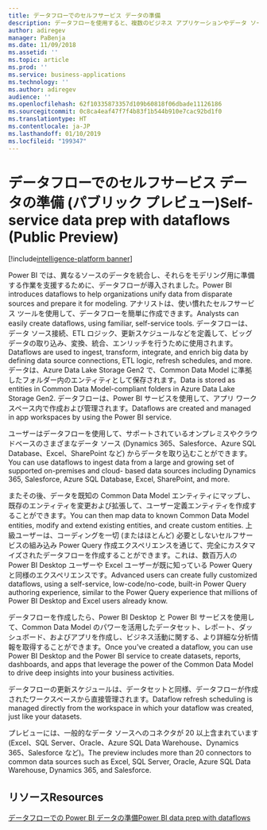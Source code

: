 ```yaml
---
title: データフローでのセルフサービス データの準備
description: データフローを使用すると、複数のビジネス アプリケーションやデータ ソースにまたがったデータからビジネス分析を開発する際の時間、複雑さ、およびコストを削減できます。
author: adiregev
manager: PaBenja
ms.date: 11/09/2018
ms.assetid: ''
ms.topic: article
ms.prod: ''
ms.service: business-applications
ms.technology: ''
ms.author: adiregev
audience: ''
ms.openlocfilehash: 62f10335873357d109b60818f06dbade11126186
ms.sourcegitcommit: 0c8ca4eaf47f7f4b83f1b544b910e7cac92bd1f0
ms.translationtype: HT
ms.contentlocale: ja-JP
ms.lasthandoff: 01/10/2019
ms.locfileid: "199347"
---
```

# <a name="self-service-data-prep-with-dataflows-public-preview"></a><span data-ttu-id="8439b-103">データフローでのセルフサービス データの準備 (パブリック プレビュー)</span><span class="sxs-lookup"><span data-stu-id="8439b-103">Self-service data prep with dataflows (Public Preview)</span></span>

[!include[intelligence-platform banner](../../includes/intelligence-platform.md)]



<span data-ttu-id="8439b-104">Power BI では、異なるソースのデータを統合し、それらをモデリング用に準備する作業を支援するために、データフローが導入されました。</span><span class="sxs-lookup"><span data-stu-id="8439b-104">Power BI introduces dataflows to help organizations unify data from disparate sources and prepare it for modeling.</span></span> <span data-ttu-id="8439b-105">アナリストは、使い慣れたセルフサービス ツールを使用して、データフローを簡単に作成できます。</span><span class="sxs-lookup"><span data-stu-id="8439b-105">Analysts can easily create dataflows, using familiar, self-service tools.</span></span> <span data-ttu-id="8439b-106">データフローは、データ ソース接続、ETL ロジック、更新スケジュールなどを定義して、ビッグデータの取り込み、変換、統合、エンリッチを行うために使用されます。</span><span class="sxs-lookup"><span data-stu-id="8439b-106">Dataflows are used to ingest, transform, integrate, and enrich big data by defining data source connections, ETL logic, refresh schedules, and more.</span></span> <span data-ttu-id="8439b-107">データは、Azure Data Lake Storage Gen2 で、Common Data Model に準拠したフォルダー内のエンティティとして保存されます。</span><span class="sxs-lookup"><span data-stu-id="8439b-107">Data is stored as entities in Common Data Model-compliant folders in Azure Data Lake Storage Gen2.</span></span> <span data-ttu-id="8439b-108">データフローは、Power BI サービスを使用して、アプリ ワークスペース内で作成および管理されます。</span><span class="sxs-lookup"><span data-stu-id="8439b-108">Dataflows are created and managed in app workspaces by using the Power BI service.</span></span>   

<span data-ttu-id="8439b-109">ユーザーはデータフローを使用して、サポートされているオンプレミスやクラウドベースのさまざまなデータ ソース (Dynamics 365、Salesforce、Azure SQL Database、Excel、SharePoint など) からデータを取り込むことができます。</span><span class="sxs-lookup"><span data-stu-id="8439b-109">You can use dataflows to ingest data from a large and growing set of supported on-premises and cloud- based data sources including Dynamics 365, Salesforce, Azure SQL Database, Excel, SharePoint, and more.</span></span>

<span data-ttu-id="8439b-110">またその後、データを既知の Common Data Model エンティティにマップし、既存のエンティティを変更および拡張して、ユーザー定義エンティティを作成することができます。</span><span class="sxs-lookup"><span data-stu-id="8439b-110">You can then map data to known Common Data Model entities, modify and extend existing entities, and create custom entities.</span></span> <span data-ttu-id="8439b-111">上級ユーザーは、コーディングを一切 (またはほとんど) 必要としないセルフサービスの組み込み Power Query 作成エクスペリエンスを通じて、完全にカスタマイズされたデータフローを作成することができます。これは、数百万人の Power BI Desktop ユーザーや Excel ユーザーが既に知っている Power Query と同様のエクスペリエンスです。</span><span class="sxs-lookup"><span data-stu-id="8439b-111">Advanced users can create fully customized dataflows, using a self-service, low-code/no-code, built-in Power Query authoring experience, similar to the Power Query experience that millions of Power BI Desktop and Excel users already know.</span></span>  

<span data-ttu-id="8439b-112">データフローを作成したら、Power BI Desktop と Power BI サービスを使用して、Common Data Model のパワーを活用したデータセット、レポート、ダッシュボード、およびアプリを作成し、ビジネス活動に関する、より詳細な分析情報を取得することができます。</span><span class="sxs-lookup"><span data-stu-id="8439b-112">Once you’ve created a dataflow, you can use Power BI Desktop and the Power BI service to create datasets, reports, dashboards, and apps that leverage the power of the Common Data Model to drive deep insights into your business activities.</span></span> 

<span data-ttu-id="8439b-113">データフローの更新スケジュールは、データセットと同様、データフローが作成されたワークスペースから直接管理されます。</span><span class="sxs-lookup"><span data-stu-id="8439b-113">Dataflow refresh scheduling is managed directly from the workspace in which your dataflow was created, just like your datasets.</span></span> 

<span data-ttu-id="8439b-114">プレビューには、一般的なデータ ソースへのコネクタが 20 以上含まれています (Excel、SQL Server、Oracle、Azure SQL Data Warehouse、Dynamics 365、Salesforce など)。</span><span class="sxs-lookup"><span data-stu-id="8439b-114">The preview includes more than 20 connectors to common data sources such as Excel, SQL Server, Oracle, Azure SQL Data Warehouse, Dynamics 365, and Salesforce.</span></span> 

## <a name="resources"></a><span data-ttu-id="8439b-115">リソース</span><span class="sxs-lookup"><span data-stu-id="8439b-115">Resources</span></span>
[<span data-ttu-id="8439b-116">データフローでの Power BI データの準備</span><span class="sxs-lookup"><span data-stu-id="8439b-116">Power BI data prep with dataflows</span></span>](https://docs.microsoft.com/en-us/power-bi/service-dataflows-overview)
